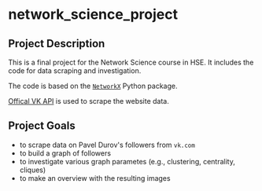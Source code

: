 # network_science_project

## Project Description

This is a final project for the Network Science course in HSE. It includes the code for data scraping and investigation.

The code is based on the [`NetworkX`](https://networkx.org/) Python package. 

[Offical VK API](https://dev.vk.com/) is used to scrape the website data. 

## Project Goals

- to scrape data on Pavel Durov's followers from `vk.com`
- to build a graph of followers
- to investigate various graph parametes (e.g., clustering, centrality, cliques)
- to make an overview with the resulting images
